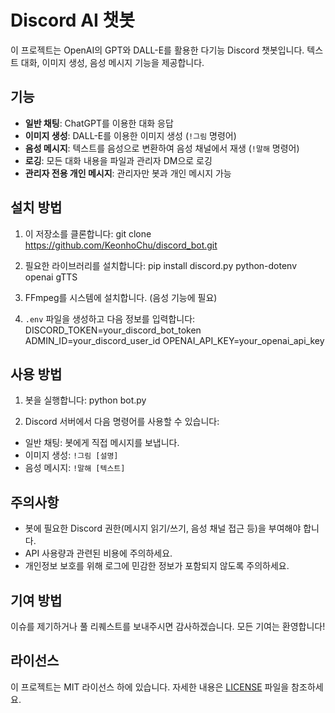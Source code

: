 # Discord AI 챗봇

이 프로젝트는 OpenAI의 GPT와 DALL-E를 활용한 다기능 Discord 챗봇입니다. 텍스트 대화, 이미지 생성, 음성 메시지 기능을 제공합니다.

## 기능

- **일반 채팅**: ChatGPT를 이용한 대화 응답
- **이미지 생성**: DALL-E를 이용한 이미지 생성 (`!그림` 명령어)
- **음성 메시지**: 텍스트를 음성으로 변환하여 음성 채널에서 재생 (`!말해` 명령어)
- **로깅**: 모든 대화 내용을 파일과 관리자 DM으로 로깅
- **관리자 전용 개인 메시지**: 관리자만 봇과 개인 메시지 가능

## 설치 방법

1. 이 저장소를 클론합니다:
git clone https://github.com/KeonhoChu/discord_bot.git

2. 필요한 라이브러리를 설치합니다:
pip install discord.py python-dotenv openai gTTS

3. FFmpeg를 시스템에 설치합니다. (음성 기능에 필요)

4. `.env` 파일을 생성하고 다음 정보를 입력합니다:
DISCORD_TOKEN=your_discord_bot_token
ADMIN_ID=your_discord_user_id
OPENAI_API_KEY=your_openai_api_key


## 사용 방법

1. 봇을 실행합니다:
python bot.py

2. Discord 서버에서 다음 명령어를 사용할 수 있습니다:
- 일반 채팅: 봇에게 직접 메시지를 보냅니다.
- 이미지 생성: `!그림 [설명]`
- 음성 메시지: `!말해 [텍스트]`

## 주의사항

- 봇에 필요한 Discord 권한(메시지 읽기/쓰기, 음성 채널 접근 등)을 부여해야 합니다.
- API 사용량과 관련된 비용에 주의하세요.
- 개인정보 보호를 위해 로그에 민감한 정보가 포함되지 않도록 주의하세요.

## 기여 방법

이슈를 제기하거나 풀 리퀘스트를 보내주시면 감사하겠습니다. 모든 기여는 환영합니다!

## 라이선스

이 프로젝트는 MIT 라이선스 하에 있습니다. 자세한 내용은 [LICENSE](LICENSE) 파일을 참조하세요.

